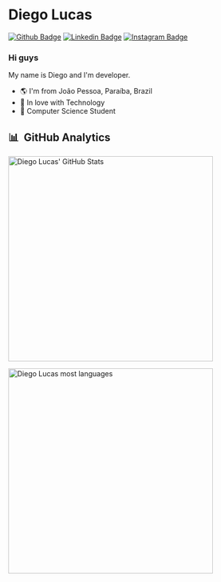 # Diego Lucas

[![Github Badge](https://img.shields.io/badge/-Github-000?style=flat-square&logo=Github&logoColor=white&link=https://github.com/diegoandcontroll)](https://github.com/diegoandcontroll)
[![Linkedin Badge](https://img.shields.io/badge/-LinkedIn-blue?style=flat-square&logo=Linkedin&logoColor=white&link=https://www.linkedin.com/in/diego-lucas-293682181)](https://www.linkedin.com/in/diego-lucas-293682181)
[![Instagram Badge](https://img.shields.io/badge/-Instagram-C13584?style=flat-square&labelColor=C13584&logo=instagram&logoColor=white&link=https://www.instagram.com/yxydiego/)](https://www.instagram.com/yxydiego/)


### Hi guys 

My name is Diego and I'm developer.
- 🌎 I'm from João Pessoa, Paraíba, Brazil
- 💙 In love with Technology
- 💬 Computer Science Student

## 	:bar_chart: &nbsp;GitHub Analytics

<p align="left">
<img width="410em" src="(https://github-readme-stats.vercel.app/api?username=diegoandcontroll&layout=compact&theme=dracula&show_icons=true)" alt="Diego Lucas' GitHub Stats"/>
</p>
<p align="left">
<img width="410em" src="(https://github-readme-stats.vercel.app/api/top-langs/?username=diegoandcontroll&layout=compact&theme=dracula&show_icons=true)" alt="Diego Lucas most languages"/>
</p>
<br>
<br>
